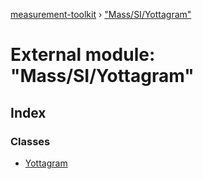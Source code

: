 [measurement-toolkit](../README.md) › ["Mass/SI/Yottagram"](_mass_si_yottagram_.md)

# External module: "Mass/SI/Yottagram"

## Index

### Classes

* [Yottagram](../classes/_mass_si_yottagram_.yottagram.md)
